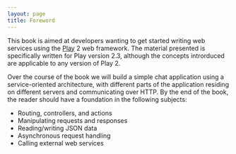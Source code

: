 ```yaml
---
layout: page
title: Foreword
---
```


This book is aimed at developers wanting to get started writing web services using the [Play](http://playframework.com) 2 web framework. The material presented is specifically written for Play version 2.3, although the concepts introrduced are applicable to any version of Play 2.

Over the course of the book we will build a simple chat application using a service-oriented architecture, with different parts of the application residing on different servers and communicating over HTTP. By the end of the book, the reader should have a foundation in the following subjects:

 - Routing, controllers, and actions
 - Manipulating requests and responses
 - Reading/writing JSON data
 - Asynchronous request handling
 - Calling external web services
